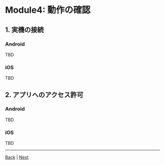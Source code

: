 # Module4: 動作の確認

## 1. 実機の接続

### Android

TBD

### iOS

TBD

## 2. アプリへのアクセス許可

### Android

TBD

### iOS

TBD

---
[Back](module3.md) | [Next](module5.md)